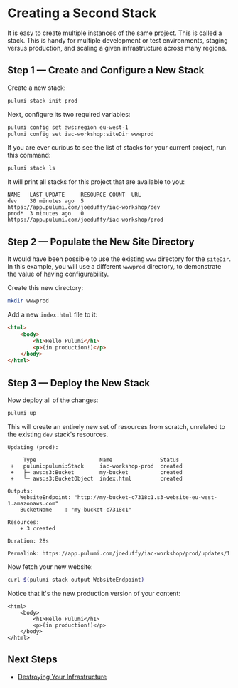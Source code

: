 # Creating a Second Stack

It is easy to create multiple instances of the same project. This is called a stack. This is handy for multiple development 
or test environments, staging versus production, and scaling a given infrastructure across many regions.

## Step 1 &mdash; Create and Configure a New Stack

Create a new stack:

```bash
pulumi stack init prod
```

Next, configure its two required variables:

```bash
pulumi config set aws:region eu-west-1
pulumi config set iac-workshop:siteDir wwwprod
```

If you are ever curious to see the list of stacks for your current project, run this command:

```bash
pulumi stack ls
```

It will print all stacks for this project that are available to you:

```
NAME   LAST UPDATE     RESOURCE COUNT  URL
dev    30 minutes ago  5               https://app.pulumi.com/joeduffy/iac-workshop/dev
prod*  3 minutes ago   0               https://app.pulumi.com/joeduffy/iac-workshop/prod
```

## Step 2 &mdash; Populate the New Site Directory

It would have been possible to use the existing `www` directory for the `siteDir`. In this example, you will use a 
different `wwwprod` directory, to demonstrate the value of having configurability.

Create this new directory:

```bash
mkdir wwwprod
```

Add a new `index.html` file to it:

```html
<html>
    <body>
        <h1>Hello Pulumi</h1>
        <p>(in production!)</p>
    </body>
</html>
```

## Step 3 &mdash; Deploy the New Stack

Now deploy all of the changes:

```bash
pulumi up
```

This will create an entirely new set of resources from scratch, unrelated to the existing `dev` stack's resources.

```
Updating (prod):

     Type                    Name               Status
 +   pulumi:pulumi:Stack     iac-workshop-prod  created
 +   ├─ aws:s3:Bucket        my-bucket          created
 +   └─ aws:s3:BucketObject  index.html         created

Outputs:
    WebsiteEndpoint: "http://my-bucket-c7318c1.s3-website-eu-west-1.amazonaws.com"
    BucketName    : "my-bucket-c7318c1"

Resources:
    + 3 created

Duration: 28s

Permalink: https://app.pulumi.com/joeduffy/iac-workshop/prod/updates/1
```

Now fetch your new website:

```bash
curl $(pulumi stack output WebsiteEndpoint)
```

Notice that it's the new production version of your content:

```
<html>
    <body>
        <h1>Hello Pulumi</h1>
        <p>(in production!)</p>
    </body>
</html>
```

## Next Steps

* [Destroying Your Infrastructure](./07-destroying-your-infrastructure.md)
